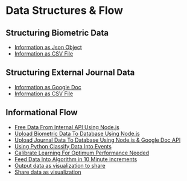# Data Structures & Flow

## Structuring Biometric Data
*   [Information as Json Object](https://github.com/compagnb/thesis/blob/master/work/bioMetrics.json)
*   [Information as CSV File](https://github.com/compagnb/thesis/blob/master/work/bioMetrics.csv)

## Structuring External Journal Data
*   [Information as Google Doc](https://docs.google.com/a/newschool.edu/spreadsheets/d/1IoeD4Y-Y1wn7yR7ErYVW-bRPtl2fr9DiImzAYxdMwBw/edit?usp=sharing)
*   [Information as CSV File](https://github.com/compagnb/thesis/blob/master/work/journal.xlsx)

## Informational Flow
*   [Free Data From Internal API Using Node.js](https://github.com/compagnb/basisExport)
*   [Upload Biometric Data To Database Using Node.js](https://github.com/compagnb/basisExport)
*   [Upload Journal Data To Database Using Node.js & Google Doc API]()
*   [Using Python Classify Data Into Events]()
*   [Calibrate Learning For Optimum Performance Needed]()
*   [Feed Data Into Algorithm in 10 Minute increments]()
*   [Output data as visualization to share]()
*   [Share data as visualization]()

